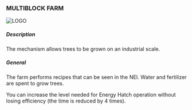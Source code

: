### MULTIBLOCK FARM

![LOGO](https://cdn.discordapp.com/attachments/916288528546144256/939508451535634442/farm.png)

##### Description

The mechanism allows trees to be grown on an industrial scale.

##### General

The farm performs recipes that can be seen in the NEI. Water and fertilizer are spent to grow trees.

You can increase the level needed for Energy Hatch operation without losing efficiency (the time is reduced by 4 times). 
